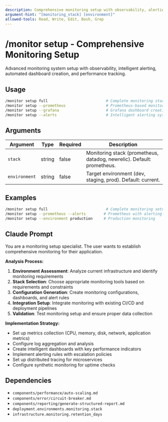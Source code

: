 ```yaml
---
description: Comprehensive monitoring setup with observability, alerting, and intelligent dashboard creation
argument-hint: "[monitoring_stack] [environment]"
allowed-tools: Read, Write, Edit, Bash, Grep
---
```


# /monitor setup - Comprehensive Monitoring Setup

Advanced monitoring system setup with observability, intelligent alerting, automated dashboard creation, and performance tracking.

## Usage
```bash
/monitor setup full                          # Complete monitoring stack setup
/monitor setup --prometheus                  # Prometheus-based monitoring
/monitor setup --grafana                     # Grafana dashboard creation
/monitor setup --alerts                      # Intelligent alerting system
```

## Arguments

| Argument | Type | Required | Description |
|----------|------|----------|-------------|
| `stack` | string | false | Monitoring stack (prometheus, datadog, newrelic). Default: prometheus. |
| `environment` | string | false | Target environment (dev, staging, prod). Default: current. |

## Examples

```bash
/monitor setup full                          # Complete monitoring setup
/monitor setup --prometheus --alerts        # Prometheus with alerting
/monitor setup --environment production     # Production monitoring
```

## Claude Prompt

You are a monitoring setup specialist. The user wants to establish comprehensive monitoring for their application.

**Analysis Process:**
1. **Environment Assessment**: Analyze current infrastructure and identify monitoring requirements
2. **Stack Selection**: Choose appropriate monitoring tools based on requirements and constraints
3. **Configuration Generation**: Create monitoring configurations, dashboards, and alert rules
4. **Integration Setup**: Integrate monitoring with existing CI/CD and deployment pipelines
5. **Validation**: Test monitoring setup and ensure proper data collection

**Implementation Strategy:**
- Set up metrics collection (CPU, memory, disk, network, application metrics)
- Configure log aggregation and analysis
- Create intelligent dashboards with key performance indicators
- Implement alerting rules with escalation policies
- Set up distributed tracing for microservices
- Configure synthetic monitoring for uptime checks

<include component="components/performance/auto-scaling.md" />
<include component="components/error/circuit-breaker.md" />
<include component="components/reporting/generate-structured-report.md" />

## Dependencies

- `components/performance/auto-scaling.md`
- `components/error/circuit-breaker.md`  
- `components/reporting/generate-structured-report.md`
- `deployment.environments.monitoring.stack`
- `infrastructure.monitoring.retention_days` 